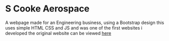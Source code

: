 # S Cooke Aerospace

A webpage made for an Engineering business, using a Bootstrap design this uses simple HTML CSS and JS and was one of the first websites i developed the original website can be viewed [here](https://cranky-thompson-c7792f.netlify.com/)

